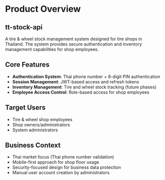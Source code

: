# Product Overview

## tt-stock-api

A tire & wheel stock management system designed for tire shops in Thailand. The system provides secure authentication and inventory management capabilities for shop employees.

## Core Features

- **Authentication System**: Thai phone number + 6-digit PIN authentication
- **Session Management**: JWT-based access and refresh tokens
- **Inventory Management**: Tire and wheel stock tracking (future phases)
- **Employee Access Control**: Role-based access for shop employees

## Target Users

- Tire & wheel shop employees
- Shop owners/administrators
- System administrators

## Business Context

- Thai market focus (Thai phone number validation)
- Mobile-first approach for shop floor usage
- Security-focused design for business data protection
- Manual user account creation by administrators